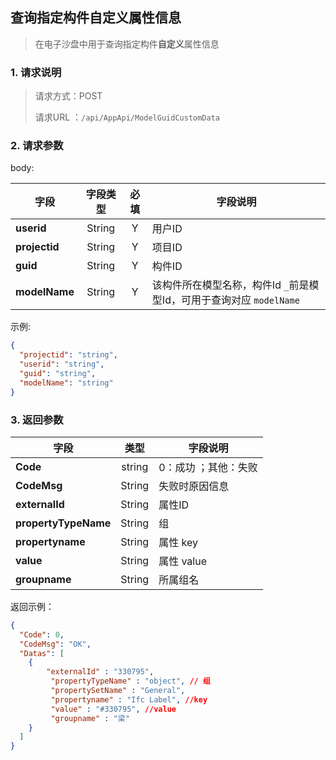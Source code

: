 ## 查询指定构件**自定义**属性信息

> 在电子沙盘中用于查询指定构件**自定义**属性信息

### 1. 请求说明

> 请求方式：POST
>
> 请求URL ：`/api/AppApi/ModelGuidCustomData`

### 2. 请求参数

body:

| 字段          | 字段类型 | 必填 | 字段说明                                                     |
| ------------- | :------: | :--: | ------------------------------------------------------------ |
| **userid**    |  String  |  Y   | 用户ID                                                       |
| **projectid** |  String  |  Y   | 项目ID                                                       |
| **guid**      |  String  |  Y   | 构件ID                                                       |
| **modelName** |  String  |  Y   | 该构件所在模型名称，构件Id `_`前是模型Id，可用于查询对应 `modelName` |

示例:

```json
{
  "projectid": "string",
  "userid": "string",
  "guid": "string",
  "modelName": "string"
}
```

### 3. 返回参数

| 字段                 |  类型  | 字段说明             |
| -------------------- | :----: | -------------------- |
| **Code**             | string | 0：成功 ；其他：失败 |
| **CodeMsg**          | String | 失败时原因信息       |
| **externalId**       | String | 属性ID               |
| **propertyTypeName** | String | 组                   |
| **propertyname**     | String | 属性 key             |
| **value**            | String | 属性 value           |
| **groupname**        | String | 所属组名             |



返回示例：

```json
{
  "Code": 0,
  "CodeMsg": "OK",
  "Datas": [
    {
        "externalId" : "330795",
         "propertyTypeName" : "object", // 组
         "propertySetName" : "General",
         "propertyname" : "Ifc Label", //key
         "value" : "#330795", //value
         "groupname" : "梁"
    }
  ]
}
```

